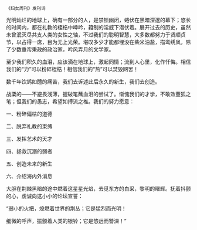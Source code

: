     《妇女周刊》发刊词 

   光明灿烂的地球上，确有一部分的人，是禁锁幽闭，蜷伏在黑暗深邃的幕下；悠长的时间内，都在礼教的桎梏中呻吟，箝制的淫威下潜伏着。展开过去的历史，虽然未曾泯灭尽共支人类的女性之轴，不过我们的聪明智慧，大多数都努力于贤顺贞节，以占得一席，目为无上光荣。堪叹多少才能都埋没在柴米油盐，描鸾绣凤，除了少数垂帘秉政的政治家，吟风弄月的文学家。

   至少我们积久的血泪，应该滴在地球上，激起同情；流到人心里，化作忏悔。相信我们的“力”可以粉碎桎梏！相信我们的“热”可以焚毁网罟！

   数千年饮鸩如醴的痛苦，我们去诉述此后永久的新生，我们去创造。

   战栗的——不避畏浅薄，握破笔蘸血泪的尝试了。惭愧我们的才学，不敢效董狐之笔；但我们的愚志，希望如搏流之椎。我们的努力愿意：

   一、粉碎偏枯的道德

   二、脱弃礼教的束缚

   三、发挥艺术的天才

   四、拯救沉溺的弱者

   五、创造未来的新生

   六、介绍海内外消息

   大胆在荆棘黑暗的途中燃着这星星光焰，去觅东方的白采，黎明的曙辉。抚着抖颤的心，虔诚向这小小的论坛宣誓：

   “弱小的火把，燎燃着世界的荆丛；它是猛烈而光明！

   细微的呼声，振颤着人类的银铃；它是悠远而警深！”

